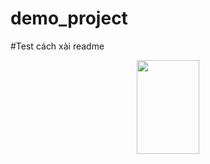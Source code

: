 # demo_project

#Test cách xài readme
<p align="center">
  <img width="100" height="150" src="https://github.com/ThangLuu235/demo_project/assets/144312648/ec8815cd-c85d-4193-95bb-bfc63f6d0093">
  
</p>



